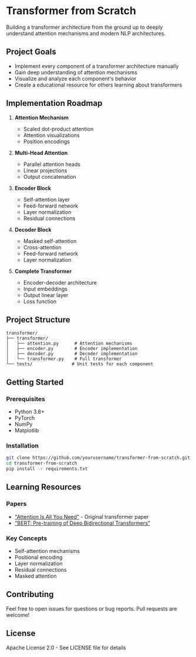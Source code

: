 # Transformer from Scratch

Building a transformer architecture from the ground up to deeply understand attention mechanisms and modern NLP architectures.

## Project Goals
- Implement every component of a transformer architecture manually
- Gain deep understanding of attention mechanisms
- Visualize and analyze each component's behavior
- Create a educational resource for others learning about transformers

## Implementation Roadmap

1. **Attention Mechanism**
   - Scaled dot-product attention
   - Attention visualizations
   - Position encodings

2. **Multi-Head Attention**
   - Parallel attention heads
   - Linear projections
   - Output concatenation

3. **Encoder Block**
   - Self-attention layer
   - Feed-forward network
   - Layer normalization
   - Residual connections

4. **Decoder Block**
   - Masked self-attention
   - Cross-attention
   - Feed-forward network
   - Layer normalization

5. **Complete Transformer**
   - Encoder-decoder architecture
   - Input embeddings
   - Output linear layer
   - Loss function

## Project Structure
```
transformer/
├── transformer/
│   ├── attention.py      # Attention mechanisms
│   ├── encoder.py        # Encoder implementation
│   ├── decoder.py        # Decoder implementation
│   └── transformer.py    # Full transformer
└── tests/               # Unit tests for each component
```

## Getting Started

### Prerequisites
- Python 3.8+
- PyTorch
- NumPy
- Matplotlib

### Installation
```bash
git clone https://github.com/yourusername/transformer-from-scratch.git
cd transformer-from-scratch
pip install -r requirements.txt
```

## Learning Resources

### Papers
- ["Attention Is All You Need"](https://legendary-acp.github.io/papershelf/assets/papers/ai/attention_is_all_you_need.pdf) - Original transformer paper
- ["BERT: Pre-training of Deep Bidirectional Transformers"](https://arxiv.org/abs/1810.04805)

### Key Concepts
- Self-attention mechanisms
- Positional encoding
- Layer normalization
- Residual connections
- Masked attention

## Contributing
Feel free to open issues for questions or bug reports. Pull requests are welcome!

## License
Apache License 2.0 - See LICENSE file for details
